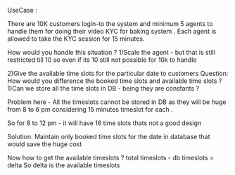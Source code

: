 UseCase :

There are 10K customers login-to the system and 
minimum 5 agents to handle them for doing their video KYC for baking system .
Each agent is allowed to take the KYC session for 15 minutes.


How would you handle this situation ?
1)Scale the agent - but that is still restricted till 10 
so even if its 10 still not possible for 10k to handle 

2)Give the available time slots for the particular date to customers 
Question:
How would you difference the booked time slots and available time slots ?
1)Can we store all the time slots in DB - being they are constants ?

Problem here - All the timeslots cannot be stored in DB as they will be huge from 8 to 6 pm
considering 15 minutes timeslot for each .

So for 8 to 12 pm - it will have 16 time slots thats not a good design 

Solution:
Maintain only booked time slots for the date in database
that would save the huge cost 

Now how to get the available timeslots ?
total timeslots - db timeslots = delta
So delta is the available timeslots 